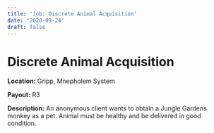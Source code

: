 ```yaml
---
title: 'Job: Discrete Animal Acquisition'
date: "2020-09-24"
draft: false
---
```



# Discrete Animal Acquisition

**Location:** Gripp, Mnepholem System

**Payout:** R3

**Description:** An anonymous client wants to obtain a Jungle Gardens monkey as a pet. Animal must be healthy and be delivered in good condition.
